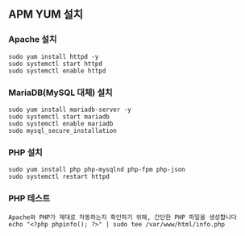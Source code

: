 ## APM YUM 설치


### Apache 설치
```
sudo yum install httpd -y
sudo systemctl start httpd
sudo systemctl enable httpd
```

### MariaDB(MySQL 대체) 설치
```
sudo yum install mariadb-server -y
sudo systemctl start mariadb
sudo systemctl enable mariadb
sudo mysql_secure_installation
```

### PHP 설치
```
sudo yum install php php-mysqlnd php-fpm php-json
sudo systemctl restart httpd
```

### PHP 테스트
```
Apache와 PHP가 제대로 작동하는지 확인하기 위해, 간단한 PHP 파일을 생성합니다
echo "<?php phpinfo(); ?>" | sudo tee /var/www/html/info.php
```
